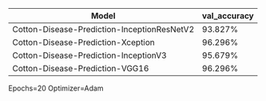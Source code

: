 | Model                                        | val_accuracy  |
| ---------------------------------------------| ------------- |
| Cotton-Disease-Prediction-InceptionResNetV2  | 93.827%       |
| Cotton-Disease-Prediction-Xception           | 96.296%       |
| Cotton-Disease-Prediction-InceptionV3        | 95.679%       |
| Cotton-Disease-Prediction-VGG16              | 96.296%       |

Epochs=20 Optimizer=Adam
